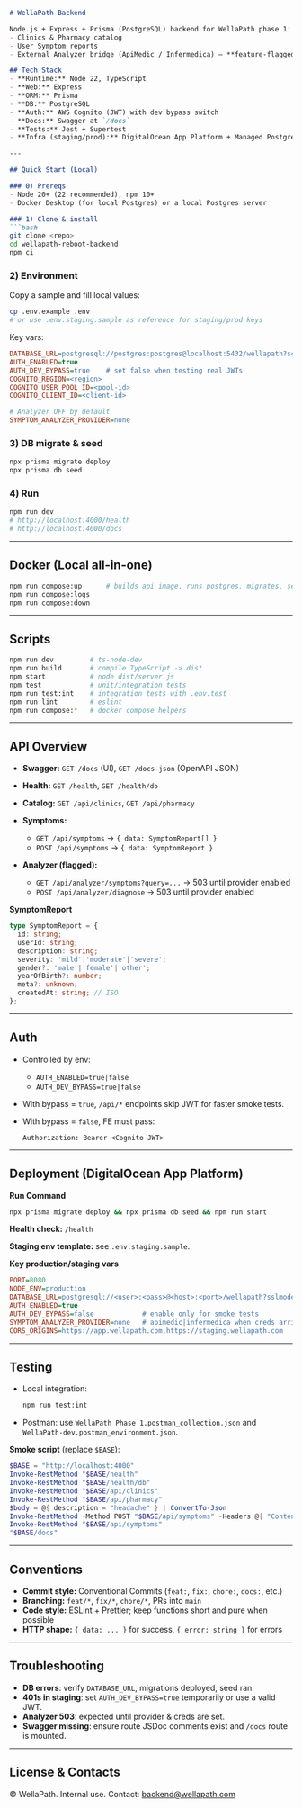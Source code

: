 ````markdown
# WellaPath Backend

Node.js + Express + Prisma (PostgreSQL) backend for WellaPath phase 1:
- Clinics & Pharmacy catalog
- User Symptom reports
- External Analyzer bridge (ApiMedic / Infermedica) — **feature-flagged**

## Tech Stack
- **Runtime:** Node 22, TypeScript
- **Web:** Express
- **ORM:** Prisma
- **DB:** PostgreSQL
- **Auth:** AWS Cognito (JWT) with dev bypass switch
- **Docs:** Swagger at `/docs`
- **Tests:** Jest + Supertest
- **Infra (staging/prod):** DigitalOcean App Platform + Managed PostgreSQL

---

## Quick Start (Local)

### 0) Prereqs
- Node 20+ (22 recommended), npm 10+
- Docker Desktop (for local Postgres) or a local Postgres server

### 1) Clone & install
```bash
git clone <repo>
cd wellapath-reboot-backend
npm ci
````

### 2) Environment

Copy a sample and fill local values:

```bash
cp .env.example .env
# or use .env.staging.sample as reference for staging/prod keys
```

Key vars:

```ini
DATABASE_URL=postgresql://postgres:postgres@localhost:5432/wellapath?schema=public
AUTH_ENABLED=true
AUTH_DEV_BYPASS=true    # set false when testing real JWTs
COGNITO_REGION=<region>
COGNITO_USER_POOL_ID=<pool-id>
COGNITO_CLIENT_ID=<client-id>

# Analyzer OFF by default
SYMPTOM_ANALYZER_PROVIDER=none
```

### 3) DB migrate & seed

```bash
npx prisma migrate deploy
npx prisma db seed
```

### 4) Run

```bash
npm run dev
# http://localhost:4000/health
# http://localhost:4000/docs
```

---

## Docker (Local all-in-one)

```bash
npm run compose:up      # builds api image, runs postgres, migrates, seeds
npm run compose:logs
npm run compose:down
```

---

## Scripts

```bash
npm run dev         # ts-node-dev
npm run build       # compile TypeScript -> dist
npm start           # node dist/server.js
npm test            # unit/integration tests
npm run test:int    # integration tests with .env.test
npm run lint        # eslint
npm run compose:*   # docker compose helpers
```

---

## API Overview

* **Swagger:** `GET /docs` (UI), `GET /docs-json` (OpenAPI JSON)
* **Health:** `GET /health`, `GET /health/db`
* **Catalog:** `GET /api/clinics`, `GET /api/pharmacy`
* **Symptoms:**

  * `GET /api/symptoms` → `{ data: SymptomReport[] }`
  * `POST /api/symptoms` → `{ data: SymptomReport }`
* **Analyzer (flagged):**

  * `GET /api/analyzer/symptoms?query=...` → 503 until provider enabled
  * `POST /api/analyzer/diagnose` → 503 until provider enabled

**SymptomReport**

```ts
type SymptomReport = {
  id: string;
  userId: string;
  description: string;
  severity: 'mild'|'moderate'|'severe';
  gender?: 'male'|'female'|'other';
  yearOfBirth?: number;
  meta?: unknown;
  createdAt: string; // ISO
};
```

---

## Auth

* Controlled by env:

  * `AUTH_ENABLED=true|false`
  * `AUTH_DEV_BYPASS=true|false`
* With bypass = `true`, `/api/*` endpoints skip JWT for faster smoke tests.
* With bypass = `false`, FE must pass:

  ```
  Authorization: Bearer <Cognito JWT>
  ```

---

## Deployment (DigitalOcean App Platform)

**Run Command**

```bash
npx prisma migrate deploy && npx prisma db seed && npm run start
```

**Health check:** `/health`

**Staging env template:** see `.env.staging.sample`.

**Key production/staging vars**

```ini
PORT=8080
NODE_ENV=production
DATABASE_URL=postgresql://<user>:<pass>@<host>:<port>/wellapath?sslmode=require&schema=public
AUTH_ENABLED=true
AUTH_DEV_BYPASS=false            # enable only for smoke tests
SYMPTOM_ANALYZER_PROVIDER=none   # apimedic|infermedica when creds arrive
CORS_ORIGINS=https://app.wellapath.com,https://staging.wellapath.com
```

---

## Testing

* Local integration:

  ```bash
  npm run test:int
  ```
* Postman: use `WellaPath Phase 1.postman_collection.json` and `WellaPath-dev.postman_environment.json`.

**Smoke script** (replace `$BASE`):

```powershell
$BASE = "http://localhost:4000"
Invoke-RestMethod "$BASE/health"
Invoke-RestMethod "$BASE/health/db"
Invoke-RestMethod "$BASE/api/clinics"
Invoke-RestMethod "$BASE/api/pharmacy"
$body = @{ description = "headache" } | ConvertTo-Json
Invoke-RestMethod -Method POST "$BASE/api/symptoms" -Headers @{ "Content-Type"="application/json" } -Body $body
Invoke-RestMethod "$BASE/api/symptoms"
"$BASE/docs"
```

---

## Conventions

* **Commit style:** Conventional Commits (`feat:`, `fix:`, `chore:`, `docs:`, etc.)
* **Branching:** `feat/*`, `fix/*`, `chore/*`, PRs into `main`
* **Code style:** ESLint + Prettier; keep functions short and pure when possible
* **HTTP shape:** `{ data: ... }` for success, `{ error: string }` for errors

---

## Troubleshooting

* **DB errors**: verify `DATABASE_URL`, migrations deployed, seed ran.
* **401s in staging**: set `AUTH_DEV_BYPASS=true` temporarily or use a valid JWT.
* **Analyzer 503**: expected until provider & creds are set.
* **Swagger missing**: ensure route JSDoc comments exist and `/docs` route is mounted.

---

## License & Contacts

© WellaPath. Internal use.
Contact: [backend@wellapath.com](mailto:backend@wellapath.com)

